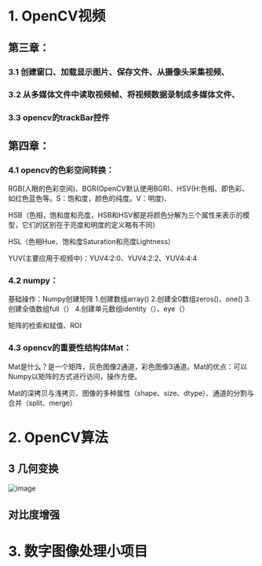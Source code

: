 # 1. OpenCV视频

## 第三章：
   ### 3.1 创建窗口、加载显示图片、保存文件、从摄像头采集视频、
   
   ### 3.2 从多媒体文件中读取视频帧、将视频数据录制成多媒体文件、
   
   ### 3.3 opencv的trackBar控件
      
## 第四章：
   ### 4.1 opencv的色彩空间转换：
   
   RGB(人眼的色彩空间)、BGR(OpenCV默认使用BGR)、HSV(H:色相、即色彩、如红色蓝色等。S：饱和度，颜色的纯度。V：明度)、
   
   HSB（色相，饱和度和亮度，HSB和HSV都是将颜色分解为三个属性来表示的模型，它们的区别在于亮度和明度的定义略有不同）
   
   HSL（色相Hue、饱和度Saturation和亮度Lightness）
   
   YUV(主要应用于视频中)：YUV4:2:0、YUV4:2:2、YUV4:4:4
      
   ### 4.2 numpy：
   
   基础操作：Numpy创建矩阵 1.创建数组array() 2.创建全0数组zeros()、one() 3.创建全值数组full（） 4.创建单元数组identity（）、eye（）
   
   矩阵的检索和赋值、ROI
      
   ### 4.3 opencv的重要性结构体Mat：
   
   Mat是什么？是一个矩阵，灰色图像2通道，彩色图像3通道。Mat的优点：可以Numpy以矩阵的方式进行访问，操作方便。
   
   Mat的深拷贝与浅拷贝、图像的多种属性（shape、size、dtype）、通道的分割与合并（split、merge）
      
      
      
      
      
# 2. OpenCV算法

## 3 几何变换
![image](https://github.com/tanzlyn/OpenCV-Digital-Image-Processing/assets/92300391/1b0742a1-77d0-4c96-a546-154cf417209e)


## 对比度增强




# 3. 数字图像处理小项目
